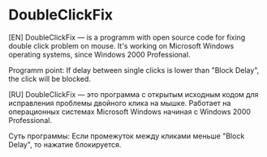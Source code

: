 # DoubleClickFix
[EN]
DoubleClickFix — is a programm with open source code for fixing double click problem on mouse.
It's working on Microsoft Windows operating systems, since Windows 2000 Professional.

Programm point:
If delay between single clicks is lower than "Block Delay", the click will be blocked.

[RU]
DoubleClickFix — это программа с открытым исходным кодом для исправления проблемы двойного клика на мышке. 
Работает на операционных системах Microsoft Windows начиная с Windows 2000 Professional.

Суть программы:
Если промежуток между кликами меньше "Block Delay", то нажатие блокируется.
